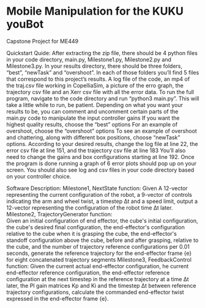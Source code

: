 # Mobile Manipulation for the KUKU youBot
Capstone Project for ME449

Quickstart Quide:
After extracting the zip file, there should be 4 python files in your code directory, main.py, Milestone1.py, Milestone2.py and Milestone3.py. 
In your results directory, there should be three folders, “best”, “newTask” and “overshoot”. In each of those folders you’ll find 5 files that correspond to this project’s results. 
A log file of the code, an mp4 of the traj.csv file working in CopelliaSim, a picture of the erro graph, the trajectory csv file and an Xerr csv file with all the error data. 
To run the full program, navigate to the code directory and run “python3 main.py”. 
This will take a little while to run, be patient.
Depending on what you want your results to be, you can comment and uncomment certain parts of the main.py code to manipulate the input controller gains
If you want the highest quality results, choose the “best” options
For an example of overshoot, choose the “overshoot” options
To see an example of overshoot and chattering, along with different box positions, choose “newTask” options.
According to your desired results, change the log file at line 22, the error csv file at line 151, and the trajectory csv file at line 183
You’ll also need to change the gains and box configurations starting at line 192.
Once the program is done running a graph of 6 error plots should pop up on your screen.
You should also see log and csv files in your code directory based on your controller choice. 

Software Description:
Milestone1, NextState function:
Given A 12-vector representing the current configuration of the robot, a 9-vector of controls indicating the arm and wheel twist, a timestep Δt and a speed limit, output a 12-vector representing the configuration of the robot time Δt later.
Milestone2, TrajectoryGenerator function:    
Given an initial configuration of end effector, the cube's initial configuration, the cube's desired final configuration, the end-effector's configuration relative to the cube when it is grasping the cube, the end-effector's standoff configuration above the cube, before and after grasping, relative to the cube, and the number of trajectory reference configurations per 0.01 seconds, generate the reference trajectory for the end-effector frame {e} for eight concatenated trajectory segments
Milestone3, FeedbackControl function:
Given the current actual end-effector configuration, he current end-effector reference configuration, the end-effector reference configuration at the next timestep in the reference trajectory at a time Δt later, the PI gain matrices Kp and Ki and the timestep Δt between reference trajectory configurations, calculate the commanded end-effector twist expressed in the end-effector frame {e}.
